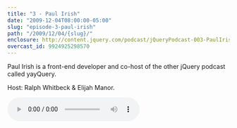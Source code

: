 ```yaml
---
title: "3 - Paul Irish"
date: "2009-12-04T08:00:00-05:00"
slug: "episode-3-paul-irish"
path: "/2009/12/04/{slug}/"
enclosure: http://content.jquery.com/podcast/jQueryPodcast-003-PaulIrish.mp3
overcast_id: 9924925298570
---
```

Paul Irish is a front-end developer and co-host of the other jQuery podcast called yayQuery.

Host: Ralph Whitbeck &amp; Elijah Manor.

<audio src="http://content.jquery.com/podcast/jQueryPodcast-003-PaulIrish.mp3" controls=""></audio>
